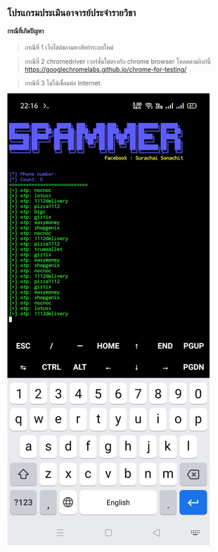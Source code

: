 ## โปรแกรมประเมินอาจารย์ประจำรายวิชา

#### กรณีที่เกิดปัญหา
> กรณีที่ 1  เว็บไชต์ของมหาลัยทำระบบใหม่

> กรณีที่ 2 chromedriver เวอร์ชั่นไม่ตรงกับ chrome browser โหลดตามลิงก์นี้ https://googlechromelabs.github.io/chrome-for-testing/

> กรณีที่ 3 ไม่ได้เชื่อมต่อ  Internet


<img src="https://github.com/codeman0420/sms-spammer/blob/main/screenshot.jpg">
